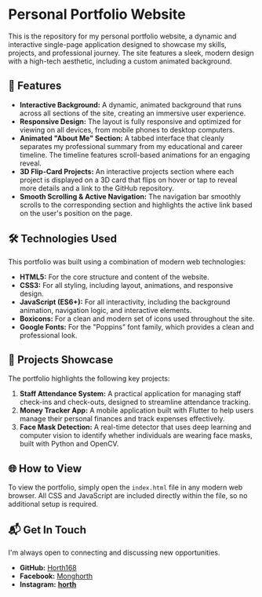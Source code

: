 # Personal Portfolio Website

This is the repository for my personal portfolio website, a dynamic and interactive single-page application designed to showcase my skills, projects, and professional journey. The site features a sleek, modern design with a high-tech aesthetic, including a custom animated background.

## 🚀 Features

* **Interactive Background:** A dynamic, animated background that runs across all sections of the site, creating an immersive user experience.
* **Responsive Design:** The layout is fully responsive and optimized for viewing on all devices, from mobile phones to desktop computers.
* **Animated "About Me" Section:** A tabbed interface that cleanly separates my professional summary from my educational and career timeline. The timeline features scroll-based animations for an engaging reveal.
* **3D Flip-Card Projects:** An interactive projects section where each project is displayed on a 3D card that flips on hover or tap to reveal more details and a link to the GitHub repository.
* **Smooth Scrolling & Active Navigation:** The navigation bar smoothly scrolls to the corresponding section and highlights the active link based on the user's position on the page.

## 🛠️ Technologies Used

This portfolio was built using a combination of modern web technologies:

* **HTML5:** For the core structure and content of the website.
* **CSS3:** For all styling, including layout, animations, and responsive design.
* **JavaScript (ES6+):** For all interactivity, including the background animation, navigation logic, and interactive elements.
* **Boxicons:** For a clean and modern set of icons used throughout the site.
* **Google Fonts:** For the "Poppins" font family, which provides a clean and professional look.

## 📂 Projects Showcase

The portfolio highlights the following key projects:

1.  **Staff Attendance System:** A practical application for managing staff check-ins and check-outs, designed to streamline attendance tracking.
2.  **Money Tracker App:** A mobile application built with Flutter to help users manage their personal finances and track expenses effectively.
3.  **Face Mask Detection:** A real-time detector that uses deep learning and computer vision to identify whether individuals are wearing face masks, built with Python and OpenCV.

## 🌐 How to View

To view the portfolio, simply open the `index.html` file in any modern web browser. All CSS and JavaScript are included directly within the file, so no additional setup is required.

## 📬 Get In Touch

I'm always open to connecting and discussing new opportunities.

* **GitHub:** [Horth168](https://github.com/Horth168)
* **Facebook:** [Monghorth](https://www.facebook.com/Monghorth)
* **Instagram:** [**horth**](https://www.instagram.com/__horth__/)
